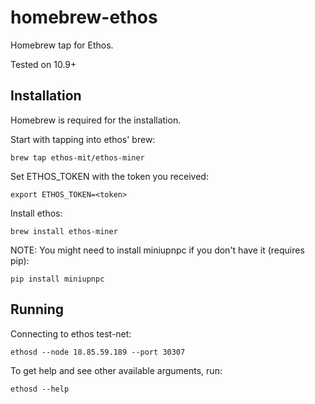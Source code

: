 homebrew-ethos
==============

Homebrew tap for Ethos.

Tested on 10.9+


## Installation

Homebrew is required for the installation.

Start with tapping into ethos' brew:

```
brew tap ethos-mit/ethos-miner
```

Set ETHOS_TOKEN with the token you received:

```
export ETHOS_TOKEN=<token>
```

Install ethos:
```
brew install ethos-miner
```

NOTE: You might need to install miniupnpc if you don't have it (requires pip):
```
pip install miniupnpc
```


## Running

Connecting to ethos test-net:

```
ethosd --node 18.85.59.189 --port 30307
```

To get help and see other available arguments, run:

```
ethosd --help
```
